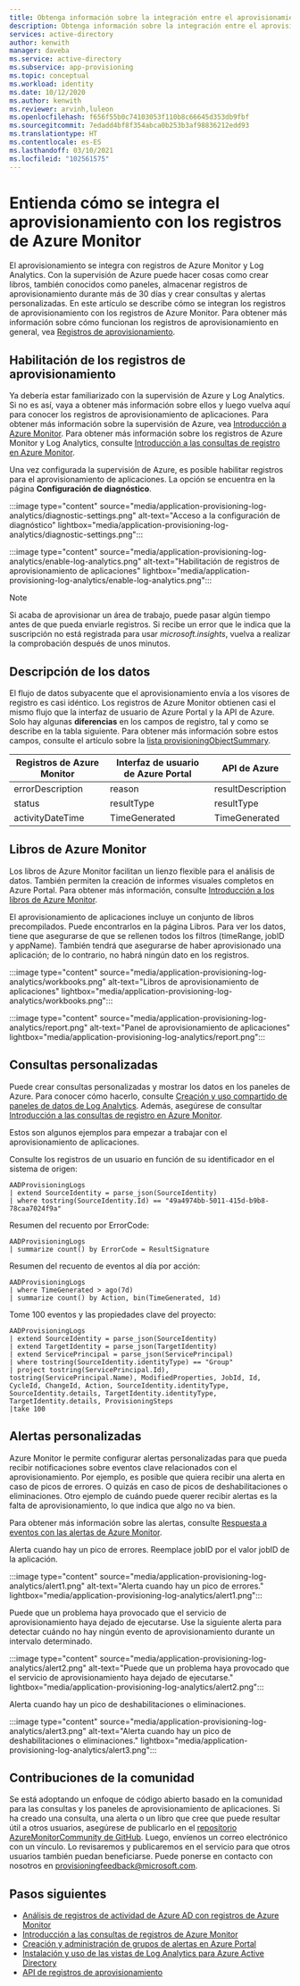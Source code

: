```yaml
---
title: Obtenga información sobre la integración entre el aprovisionamiento y los registros de Azure Monitor en Azure Active Directory.
description: Obtenga información sobre la integración entre el aprovisionamiento y los registros de Azure Monitor en Azure Active Directory.
services: active-directory
author: kenwith
manager: daveba
ms.service: active-directory
ms.subservice: app-provisioning
ms.topic: conceptual
ms.workload: identity
ms.date: 10/12/2020
ms.author: kenwith
ms.reviewer: arvinh,luleon
ms.openlocfilehash: f656f55b0c74103053f110b8c66645d353db9fbf
ms.sourcegitcommit: 7edadd4bf8f354abca0b253b3af98836212edd93
ms.translationtype: HT
ms.contentlocale: es-ES
ms.lasthandoff: 03/10/2021
ms.locfileid: "102561575"
---
```

# <a name="understand-how-provisioning-integrates-with-azure-monitor-logs"></a>Entienda cómo se integra el aprovisionamiento con los registros de Azure Monitor

El aprovisionamiento se integra con registros de Azure Monitor y Log Analytics. Con la supervisión de Azure puede hacer cosas como crear libros, también conocidos como paneles, almacenar registros de aprovisionamiento durante más de 30 días y crear consultas y alertas personalizadas. En este artículo se describe cómo se integran los registros de aprovisionamiento con los registros de Azure Monitor. Para obtener más información sobre cómo funcionan los registros de aprovisionamiento en general, vea [Registros de aprovisionamiento](../reports-monitoring/concept-provisioning-logs.md).

## <a name="enabling-provisioning-logs"></a>Habilitación de los registros de aprovisionamiento

Ya debería estar familiarizado con la supervisión de Azure y Log Analytics. Si no es así, vaya a obtener más información sobre ellos y luego vuelva aquí para conocer los registros de aprovisionamiento de aplicaciones. Para obtener más información sobre la supervisión de Azure, vea [Introducción a Azure Monitor](../../azure-monitor/overview.md). Para obtener más información sobre los registros de Azure Monitor y Log Analytics, consulte [Introducción a las consultas de registro en Azure Monitor](../../azure-monitor/logs/log-query-overview.md).

Una vez configurada la supervisión de Azure, es posible habilitar registros para el aprovisionamiento de aplicaciones. La opción se encuentra en la página **Configuración de diagnóstico**.

:::image type="content" source="media/application-provisioning-log-analytics/diagnostic-settings.png" alt-text="Acceso a la configuración de diagnóstico" lightbox="media/application-provisioning-log-analytics/diagnostic-settings.png":::

:::image type="content" source="media/application-provisioning-log-analytics/enable-log-analytics.png" alt-text="Habilitación de registros de aprovisionamiento de aplicaciones" lightbox="media/application-provisioning-log-analytics/enable-log-analytics.png":::

> [!NOTE]
> Si acaba de aprovisionar un área de trabajo, puede pasar algún tiempo antes de que pueda enviarle registros. Si recibe un error que le indica que la suscripción no está registrada para usar *microsoft.insights*, vuelva a realizar la comprobación después de unos minutos.
 
## <a name="understanding-the-data"></a>Descripción de los datos
El flujo de datos subyacente que el aprovisionamiento envía a los visores de registro es casi idéntico. Los registros de Azure Monitor obtienen casi el mismo flujo que la interfaz de usuario de Azure Portal y la API de Azure. Solo hay algunas **diferencias** en los campos de registro, tal y como se describe en la tabla siguiente. Para obtener más información sobre estos campos, consulte el artículo sobre la [lista provisioningObjectSummary](/graph/api/provisioningobjectsummary-list?preserve-view=true&tabs=http&view=graph-rest-beta).

|Registros de Azure Monitor   |Interfaz de usuario de Azure Portal   |API de Azure |
|----------|-----------|------------|
|errorDescription |reason |resultDescription |
|status |resultType |resultType |
|activityDateTime |TimeGenerated |TimeGenerated |


## <a name="azure-monitor-workbooks"></a>Libros de Azure Monitor

Los libros de Azure Monitor facilitan un lienzo flexible para el análisis de datos. También permiten la creación de informes visuales completos en Azure Portal. Para obtener más información, consulte [Introducción a los libros de Azure Monitor](../../azure-monitor/visualize/workbooks-overview.md).

El aprovisionamiento de aplicaciones incluye un conjunto de libros precompilados. Puede encontrarlos en la página Libros. Para ver los datos, tiene que asegurarse de que se rellenen todos los filtros (timeRange, jobID y appName). También tendrá que asegurarse de haber aprovisionado una aplicación; de lo contrario, no habrá ningún dato en los registros.

:::image type="content" source="media/application-provisioning-log-analytics/workbooks.png" alt-text="Libros de aprovisionamiento de aplicaciones" lightbox="media/application-provisioning-log-analytics/workbooks.png":::

:::image type="content" source="media/application-provisioning-log-analytics/report.png" alt-text="Panel de aprovisionamiento de aplicaciones" lightbox="media/application-provisioning-log-analytics/report.png":::

## <a name="custom-queries"></a>Consultas personalizadas

Puede crear consultas personalizadas y mostrar los datos en los paneles de Azure. Para conocer cómo hacerlo, consulte [Creación y uso compartido de paneles de datos de Log Analytics](../../azure-monitor/logs/get-started-queries.md). Además, asegúrese de consultar [Introducción a las consultas de registro en Azure Monitor](../../azure-monitor/logs/log-query-overview.md).

Estos son algunos ejemplos para empezar a trabajar con el aprovisionamiento de aplicaciones.

Consulte los registros de un usuario en función de su identificador en el sistema de origen:
```kusto
AADProvisioningLogs
| extend SourceIdentity = parse_json(SourceIdentity)
| where tostring(SourceIdentity.Id) == "49a4974bb-5011-415d-b9b8-78caa7024f9a"
```

Resumen del recuento por ErrorCode:
```kusto
AADProvisioningLogs
| summarize count() by ErrorCode = ResultSignature
```

Resumen del recuento de eventos al día por acción:
```kusto
AADProvisioningLogs
| where TimeGenerated > ago(7d)
| summarize count() by Action, bin(TimeGenerated, 1d)
```

Tome 100 eventos y las propiedades clave del proyecto:
```kusto
AADProvisioningLogs
| extend SourceIdentity = parse_json(SourceIdentity)
| extend TargetIdentity = parse_json(TargetIdentity)
| extend ServicePrincipal = parse_json(ServicePrincipal)
| where tostring(SourceIdentity.identityType) == "Group"
| project tostring(ServicePrincipal.Id), tostring(ServicePrincipal.Name), ModifiedProperties, JobId, Id, CycleId, ChangeId, Action, SourceIdentity.identityType, SourceIdentity.details, TargetIdentity.identityType, TargetIdentity.details, ProvisioningSteps
|take 100
```

## <a name="custom-alerts"></a>Alertas personalizadas

Azure Monitor le permite configurar alertas personalizadas para que pueda recibir notificaciones sobre eventos clave relacionados con el aprovisionamiento. Por ejemplo, es posible que quiera recibir una alerta en caso de picos de errores. O quizás en caso de picos de deshabilitaciones o eliminaciones. Otro ejemplo de cuándo puede querer recibir alertas es la falta de aprovisionamiento, lo que indica que algo no va bien.

Para obtener más información sobre las alertas, consulte [Respuesta a eventos con las alertas de Azure Monitor](../../azure-monitor/alerts/tutorial-response.md).

Alerta cuando hay un pico de errores. Reemplace jobID por el valor jobID de la aplicación.

:::image type="content" source="media/application-provisioning-log-analytics/alert1.png" alt-text="Alerta cuando hay un pico de errores." lightbox="media/application-provisioning-log-analytics/alert1.png":::

Puede que un problema haya provocado que el servicio de aprovisionamiento haya dejado de ejecutarse. Use la siguiente alerta para detectar cuándo no hay ningún evento de aprovisionamiento durante un intervalo determinado.

:::image type="content" source="media/application-provisioning-log-analytics/alert2.png" alt-text="Puede que un problema haya provocado que el servicio de aprovisionamiento haya dejado de ejecutarse." lightbox="media/application-provisioning-log-analytics/alert2.png":::

Alerta cuando hay un pico de deshabilitaciones o eliminaciones.

:::image type="content" source="media/application-provisioning-log-analytics/alert3.png" alt-text="Alerta cuando hay un pico de deshabilitaciones o eliminaciones." lightbox="media/application-provisioning-log-analytics/alert3.png":::


## <a name="community-contributions"></a>Contribuciones de la comunidad

Se está adoptando un enfoque de código abierto basado en la comunidad para las consultas y los paneles de aprovisionamiento de aplicaciones. Si ha creado una consulta, una alerta o un libro que cree que puede resultar útil a otros usuarios, asegúrese de publicarlo en el [repositorio AzureMonitorCommunity de GitHub](https://github.com/microsoft/AzureMonitorCommunity). Luego, envíenos un correo electrónico con un vínculo. Lo revisaremos y publicaremos en el servicio para que otros usuarios también puedan beneficiarse. Puede ponerse en contacto con nosotros en provisioningfeedback@microsoft.com.

## <a name="next-steps"></a>Pasos siguientes

- [Análisis de registros de actividad de Azure AD con registros de Azure Monitor](../reports-monitoring/howto-analyze-activity-logs-log-analytics.md)
- [Introducción a las consultas de registros de Azure Monitor](../../azure-monitor/logs/get-started-queries.md)
- [Creación y administración de grupos de alertas en Azure Portal](../../azure-monitor/alerts/action-groups.md)
- [Instalación y uso de las vistas de Log Analytics para Azure Active Directory](../reports-monitoring/howto-install-use-log-analytics-views.md)
- [API de registros de aprovisionamiento](/graph/api/resources/provisioningobjectsummary?preserve-view=true&view=graph-rest-beta)
